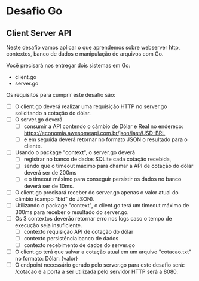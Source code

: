 # Desafio Go

## Client Server API

Neste desafio vamos aplicar o que aprendemos sobre webserver http, contextos, banco de dados e manipulação de arquivos com Go.

Você precisará nos entregar dois sistemas em Go:

- client.go
- server.go

Os requisitos para cumprir este desafio são:

- [ ] O client.go deverá realizar uma requisição HTTP no server.go solicitando a cotação do dólar.
- [ ] O server.go deverá
  - [ ] consumir a API contendo o câmbio de Dólar e Real no endereço: <https://economia.awesomeapi.com.br/json/last/USD-BRL>
  - [ ] e em seguida deverá retornar no formato JSON o resultado para o cliente.
- [ ] Usando o package "context", o server.go deverá
  - [ ] registrar no banco de dados SQLite cada cotação recebida,
  - [ ] sendo que o timeout máximo para chamar a API de cotação do dólar deverá ser de 200ms
  - [ ] e o timeout máximo para conseguir persistir os dados no banco deverá ser de 10ms.
- [ ] O client.go precisará receber do server.go apenas o valor atual do câmbio (campo "bid" do JSON).
- [ ] Utilizando o package "context", o client.go terá um timeout máximo de 300ms para receber o resultado do server.go.
- [ ] Os 3 contextos deverão retornar erro nos logs caso o tempo de execução seja insuficiente.
  - [ ] contexto requisição API de cotação do dólar
  - [ ] contexto persistência banco de dados
  - [ ] contexto recebimento de dados do server.go
- [ ] O client.go terá que salvar a cotação atual em um arquivo "cotacao.txt" no formato: Dólar: {valor}
- [ ] O endpoint necessário gerado pelo server.go para este desafio será: /cotacao e a porta a ser utilizada pelo servidor HTTP será a 8080.
